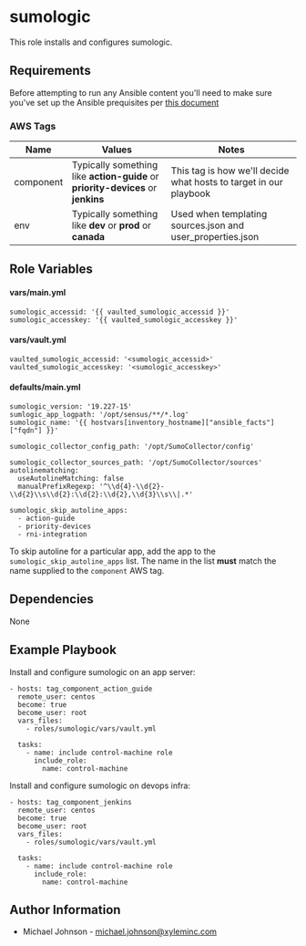 # sumologic

This role installs and configures sumologic.

## Requirements

Before attempting to run any Ansible content you'll need to make sure you've set up the Ansible prequisites per [this document](https://xyleminc.atlassian.net/wiki/spaces/GDO/pages/252904022/How+To+Ansible+Prerequisites)

### AWS Tags

| Name          | Values       | Notes  |
| ------------- |------------- | -----  |
| component     | Typically something like **action-guide** or **priority-devices** or **jenkins** | This tag is how we'll decide what hosts to target in our playbook |
| env           | Typically something like **dev** or **prod** or **canada**| Used when templating sources.json and user_properties.json |


## Role Variables

#### vars/main.yml

```
sumologic_accessid: '{{ vaulted_sumologic_accessid }}'
sumologic_accesskey: '{{ vaulted_sumologic_accesskey }}'
```

#### vars/vault.yml

```
vaulted_sumologic_accessid: '<sumologic_accessid>'
vaulted_sumologic_accesskey: '<sumologic_accesskey>'
```

#### defaults/main.yml

```
sumologic_version: '19.227-15'
sumlogic_app_logpath: '/opt/sensus/**/*.log'
sumologic_name: '{{ hostvars[inventory_hostname]["ansible_facts"]["fqdn"] }}'

sumologic_collector_config_path: '/opt/SumoCollector/config'

sumologic_collector_sources_path: '/opt/SumoCollector/sources'
autolinematching:
  useAutolineMatching: false
  manualPrefixRegexp: '^\\d{4}-\\d{2}-\\d{2}\\s\\d{2}:\\d{2}:\\d{2},\\d{3}\\s\\|.*'

sumologic_skip_autoline_apps:
  - action-guide
  - priority-devices
  - rni-integration
```
To skip autoline for a particular app, add the app to the `sumologic_skip_autoline_apps` list. The name in the list **must** match the name supplied to the `component` AWS tag.

## Dependencies

None

## Example Playbook

Install and configure sumologic on an app server:

```
- hosts: tag_component_action_guide
  remote_user: centos
  become: true
  become_user: root
  vars_files:
    - roles/sumologic/vars/vault.yml

  tasks:
    - name: include control-machine role
      include_role:
        name: control-machine
```

Install and configure sumologic on devops infra:

```
- hosts: tag_component_jenkins
  remote_user: centos
  become: true
  become_user: root
  vars_files:
    - roles/sumologic/vars/vault.yml

  tasks:
    - name: include control-machine role
      include_role:
        name: control-machine
```

## Author Information
- Michael Johnson - michael.johnson@xyleminc.com
